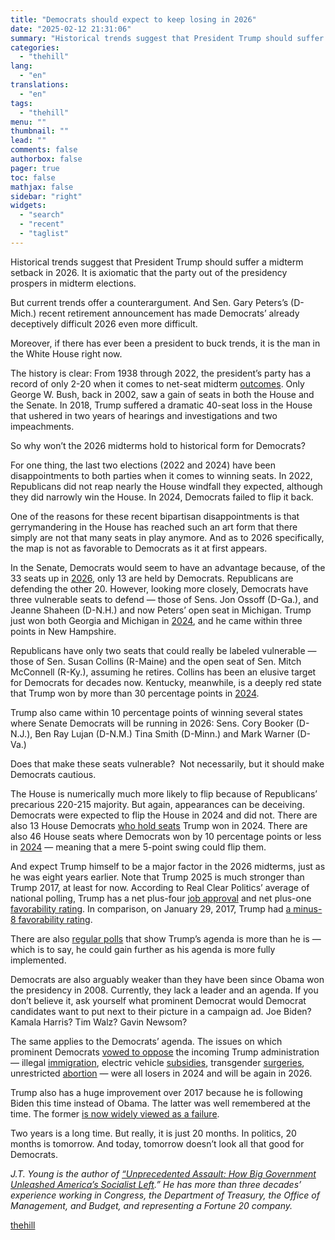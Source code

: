 ```yaml
---
title: "Democrats should expect to keep losing in 2026"
date: "2025-02-12 21:31:06"
summary: "Historical trends suggest that President Trump should suffer a midterm setback in 2026. It is axiomatic that the party out of the presidency prospers in midterm elections. But current trends offer a counterargument. And Sen. Gary Peters’s (D-Mich.) recent retirement announcement has made Democrats’ already deceptively difficult 2026 even more..."
categories:
  - "thehill"
lang:
  - "en"
translations:
  - "en"
tags:
  - "thehill"
menu: ""
thumbnail: ""
lead: ""
comments: false
authorbox: false
pager: true
toc: false
mathjax: false
sidebar: "right"
widgets:
  - "search"
  - "recent"
  - "taglist"
---
```


Historical trends suggest that President Trump should suffer a midterm setback in 2026. It is axiomatic that the party out of the presidency prospers in midterm elections.

But current trends offer a counterargument. And Sen. Gary Peters’s (D-Mich.) recent retirement announcement has made Democrats’ already deceptively difficult 2026 even more difficult.

Moreover, if there has ever been a president to buck trends, it is the man in the White House right now.

The history is clear: From 1938 through 2022, the president’s party has a record of only 2-20 when it comes to net-seat midterm [outcomes](https://www.presidency.ucsb.edu/statistics/data/seats-congress-gainedlost-the-presidents-party-mid-term-elections). Only George W. Bush, back in 2002, saw a gain of seats in both the House and the Senate. In 2018, Trump suffered a dramatic 40-seat loss in the House that ushered in two years of hearings and investigations and two impeachments.

So why won’t the 2026 midterms hold to historical form for Democrats?

For one thing, the last two elections (2022 and 2024) have been disappointments to both parties when it comes to winning seats. In 2022, Republicans did not reap nearly the House windfall they expected, although they did narrowly win the House. In 2024, Democrats failed to flip it back.

One of the reasons for these recent bipartisan disappointments is that gerrymandering in the House has reached such an art form that there simply are not that many seats in play anymore. And as to 2026 specifically, the map is not as favorable to Democrats as it at first appears.

In the Senate, Democrats would seem to have an advantage because, of the 33 seats up in [2026](https://www.senate.gov/senators/Class_II.htm), only 13 are held by Democrats. Republicans are defending the other 20. However, looking more closely, Democrats have three vulnerable seats to defend — those of Sens. Jon Ossoff (D-Ga.), and Jeanne Shaheen (D-N.H.) and now Peters’ open seat in Michigan. Trump just won both Georgia and Michigan in [2024](https://www.cnn.com/election/2024/results/president?election-data-id=2024-PG&election-painting-mode=projection-with-lead&filter-key-races=false&filter-flipped=false&filter-remaining=false), and he came within three points in New Hampshire.

Republicans have only two seats that could really be labeled vulnerable — those of Sen. Susan Collins (R-Maine) and the open seat of Sen. Mitch McConnell (R-Ky.), assuming he retires. Collins has been an elusive target for Democrats for decades now. Kentucky, meanwhile, is a deeply red state that Trump won by more than 30 percentage points in [2024](https://www.cnn.com/election/2024/results/president?election-data-id=2024-PG&election-painting-mode=projection-with-lead&filter-key-races=false&filter-flipped=false&filter-remaining=false).

Trump also came within 10 percentage points of winning several states where Senate Democrats will be running in 2026: Sens. Cory Booker (D-N.J.), Ben Ray Lujan (D-N.M.) Tina Smith (D-Minn.) and Mark Warner (D-Va.)

Does that make these seats vulnerable?  Not necessarily, but it should make Democrats cautious.

The House is numerically much more likely to flip because of Republicans’ precarious 220-215 majority. But again, appearances can be deceiving. Democrats were expected to flip the House in 2024 and did not. There are also 13 House Democrats [who hold seats](https://rollcall.com/2025/01/22/democrats-house-trump-districts-midterm-elections/) Trump won in 2024. There are also 46 House seats where Democrats won by 10 percentage points or less in [2024](https://www.realclearpolitics.com/elections/live_results/2024/house/) — meaning that a mere 5-point swing could flip them.

And expect Trump himself to be a major factor in the 2026 midterms, just as he was eight years earlier. Note that Trump 2025 is much stronger than Trump 2017, at least for now. According to Real Clear Politics’ average of national polling, Trump has a net plus-four [job approval](https://www.realclearpolling.com/polls/approval/donald-trump/approval-rating) and net plus-one [favorability rating](https://www.realclearpolling.com/polls/favorability/political-leaders). In comparison, on January 29, 2017, Trump had [a minus-8 favorability rating](https://www.realclearpolling.com/polls/favorability/donald-trump).

There are also [regular polls](https://d3nkl3psvxxpe9.cloudfront.net/documents/econTabReport_P0a6afQ.pdf) that show Trump’s agenda is more than he is — which is to say, he could gain further as his agenda is more fully implemented.

Democrats are also arguably weaker than they have been since Obama won the presidency in 2008. Currently, they lack a leader and an agenda. If you don’t believe it, ask yourself what prominent Democrat would Democrat candidates want to put next to their picture in a campaign ad. Joe Biden? Kamala Harris? Tim Walz? Gavin Newsom?

The same applies to the Democrats’ agenda. The issues on which prominent Democrats [vowed to oppose](https://www.reuters.com/world/us/democratic-governors-create-group-resist-trump-policies-2024-11-13/) the incoming Trump administration — illegal [immigration](https://apnews.com/article/trump-immigration-states-deportation-schools-40c7305db619c92a1f707d2b08bf2c3c), electric vehicle [subsidies](https://californiaglobe.com/fr/governor-newsom-vows-to-keep-7500-zev-tax-credit-if-axed-by-trump-administration/), transgender [surgeries](https://www.fox32chicago.com/news/pritzker-vows-illinois-boost-sex-changes-trump-victory), unrestricted [abortion](https://www.motherjones.com/politics/2025/01/democratic-governors-are-preparing-to-fight-trumps-anti-abortion-agenda/) — were all losers in 2024 and will be again in 2026.

Trump also has a huge improvement over 2017 because he is following Biden this time instead of Obama. The latter was well remembered at the time. The former [is now widely viewed as a failure](https://www.foxnews.com/politics/most-americans-rate-biden-failed-fair-president-new-poll).

Two years is a long time. But really, it is just 20 months. In politics, 20 months is tomorrow. And today, tomorrow doesn’t look all that good for Democrats.

*J.T. Young is the author of [*“Unprecedented Assault: How Big Government Unleashed America’s Socialist Left*](https://amplifypublishinggroup.com/author/james-t-young/).” He has more than three decades’ experience working in Congress, the Department of Treasury, the Office of Management, and Budget, and representing a Fortune 20 company.*

[thehill](https://thehill.com/opinion/campaign/5138389-2026-midterms-democrats-challenged/)
